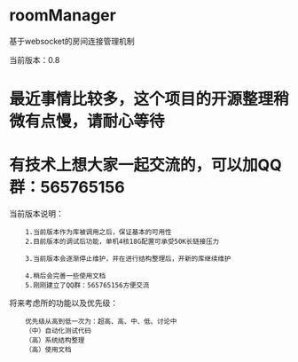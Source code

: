# roomManager
基于websocket的房间连接管理机制

当前版本：0.8


# 最近事情比较多，这个项目的开源整理稍微有点慢，请耐心等待
# 有技术上想大家一起交流的，可以加QQ群：565765156

当前版本说明：
```
    1.当前版本作为库被调用之后，保证基本的可用性
    2.目前版本的调试后功能，单机4核18G配置可承受50K长链接压力

    3.当前版本会逐渐停止维护，并在进行结构整理后，开新的库继续维护

    4.稍后会完善一些使用文档
    5.刚刚建立了QQ群：565765156方便交流
```


将来考虑所的功能以及优先级：

```
	优先级从高到低一次为：超高、高、中、低、讨论中
	（中）自动化测试代码
    （高）系统结构整理
    （高）使用文档
```
